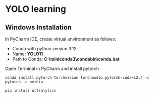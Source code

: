 # YOLO learning

## Windows Installation

In PyCharm IDE, create virtual environment as follows:

- Conda with python version 3.12
- Name: **YOLO11**
- Path to Conda: **C:\miniconda3\condabin\conda.bat**

Open Terminal in PyCharm and install pytorch
```
conda install pytorch torchvision torchaudio pytorch-cuda=12.4 -c pytorch -c nvidia
```

```
pip install ultralytics
```

